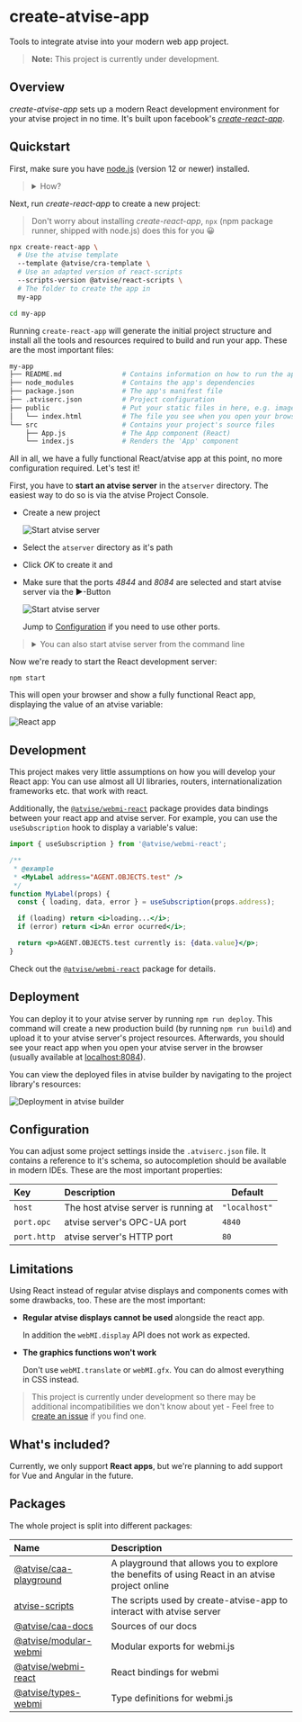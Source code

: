 # create-atvise-app

Tools to integrate atvise into your modern web app project.

> **Note:** This project is currently under development.

## Overview

_create-atvise-app_ sets up a modern React development environment for your atvise project in no time. It's built upon facebook's [_create-react-app_](https://create-react-app.dev).

## Quickstart

First, make sure you have [node.js](https://nodejs.org/en/) (version 12 or newer) installed.

> <details>
> <summary>How?</summary>
>
> Run `node --version` on the command line.
>
> ```sh
> node --version
> v12.18.2 # The node.js version installed
> ```
>
> If this command fails or prints a version number lower than _12_ download and install the latest LTS (long term support) version from [nodejs.org](https://nodejs.org/en/).
>
> </details>

Next, run _create-react-app_ to create a new project:

> Don't worry about installing _create-react-app_, `npx` (npm package runner, shipped with node.js) does this for you 😀

```bash
npx create-react-app \
  # Use the atvise template
  --template @atvise/cra-template \
  # Use an adapted version of react-scripts
  --scripts-version @atvise/react-scripts \
  # The folder to create the app in
  my-app

cd my-app
```

Running `create-react-app` will generate the initial project structure and install all the tools and resources required to build and run your app. These are the most important files:

```sh
my-app
├── README.md               # Contains information on how to run the app
├── node_modules            # Contains the app's dependencies
├── package.json            # The app's manifest file
├── .atviserc.json          # Project configuration
├── public                  # Put your static files in here, e.g. images
│   └── index.html          # The file you see when you open your browser
└── src                     # Contains your project's source files
    ├── App.js              # The App component (React)
    └── index.js            # Renders the 'App' component
```

All in all, we have a fully functional React/atvise app at this point, no more configuration required. Let's test it!

First, you have to **start an atvise server** in the `atserver` directory. The easiest way to do so is via the atvise Project Console.

- Create a new project

  ![Start atvise server](./docs/assets/atmonitor-add-project.png)

- Select the `atserver` directory as it's path
- Click _OK_ to create it and
- Make sure that the ports _4844_ and _8084_ are selected and start atvise server via the ▶️-Button

  ![Start atvise server](./docs/assets/atmonitor-started.png)

  Jump to [Configuration](#configuration) if you need to use other ports.

> <details>
> <summary>You can also start atvise server from the command line</summary>
>
> **On Windows**
>
> ```
> "C:\Program Files\atvise\atserver.exe" /proj=%cd% atserver/nodes.db /boot
> ```
>
> **On Linux**
>
> ```
> atserver --proj $(pwd) --boot
> ```
>
> </details>

Now we're ready to start the React development server:

```
npm start
```

This will open your browser and show a fully functional React app, displaying the value of an atvise variable:

![React app](./docs/assets/react-app.png)

## Development

This project makes very little assumptions on how you will develop your React app: You can use almost all UI libraries, routers, internationalization frameworks etc. that work with react.

Additionally, the [`@atvise/webmi-react`](./packages/react) package provides data bindings between your react app and atvise server. For example, you can use the `useSubscription` hook to display a variable's value:

```jsx
import { useSubscription } from '@atvise/webmi-react';

/**
 * @example
 * <MyLabel address="AGENT.OBJECTS.test" />
 */
function MyLabel(props) {
  const { loading, data, error } = useSubscription(props.address);

  if (loading) return <i>loading...</i>;
  if (error) return <i>An error ocurred</i>;

  return <p>AGENT.OBJECTS.test currently is: {data.value}</p>;
}
```

Check out the [`@atvise/webmi-react`](./packages/react) package for details.

## Deployment

You can deploy it to your atvise server by running `npm run deploy`. This command will create a new production build (by running `npm run build`) and upload it to your atvise server's project resources. Afterwards, you should see your react app when you open your atvise server in the browser (usually available at [localhost:8084](http://localhost:8084)).

You can view the deployed files in atvise builder by navigating to the project library's resources:

![Deployment in atvise builder](./docs/assets/atbuilder-deployed-resources.png)

## Configuration

You can adjust some project settings inside the `.atviserc.json` file. It contains a reference to it's schema, so autocompletion should be available in modern IDEs. These are the most important properties:

| Key         | Description                          | Default       |
| :---------- | :----------------------------------- | ------------- |
| `host`      | The host atvise server is running at | `"localhost"` |
| `port.opc`  | atvise server's OPC-UA port          | `4840`        |
| `port.http` | atvise server's HTTP port            | `80`          |

## Limitations

Using React instead of regular atvise displays and components comes with some drawbacks, too. These are the most important:

- **Regular atvise displays cannot be used** alongside the react app.

  In addition the `webMI.display` API does not work as expected.

- **The graphics functions won't work**

  Don't use `webMI.translate` or `webMI.gfx`. You can do almost everything in CSS instead.

> This project is currently under development so there may be additional incompatibilities we don't know about yet - Feel free to [create an issue](https://github.com/LukasHechenberger/create-atvise-app/issues/new) if you find one.

## What's included?

Currently, we only support **React apps**, but we're planning to add support for Vue and Angular in the future.

<!-- FIXME: Create and link docs on how to use *atvise-scripts* with non-react apps -->

## Packages

The whole project is split into different packages:

<!-- BEGIN packages -->
<!-- This section is generated, do not edit it! -->

| Name                                              | Description                                                                                     |
| :------------------------------------------------ | :---------------------------------------------------------------------------------------------- |
| [@atvise/caa-playground](./examples/playground)   | A playground that allows you to explore the benefits of using React in an atvise project online |
| [atvise-scripts](./packages/atvise-scripts)       | The scripts used by create-atvise-app to interact with atvise server                            |
| [@atvise/caa-docs](./packages/gh-pages)           | Sources of our docs                                                                             |
| [@atvise/modular-webmi](./packages/modular-webmi) | Modular exports for webmi.js                                                                    |
| [@atvise/webmi-react](./packages/react)           | React bindings for webmi                                                                        |
| [@atvise/types-webmi](./packages/types-webmi)     | Type definitions for webmi.js                                                                   |

<!-- END packages -->
